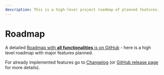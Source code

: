 ```yaml
---
description: This is a high-level project roadmap of planned features.
---
```


# Roadmap

A detailed [Roadmap with **all functionalities** is on GitHub](https://github.com/orgs/DefGuard/projects/5/views/1) - here is a high level roadmap with major features planned.

For already implemented features go to [Changelog](broken-reference) (or [GitHub release page](https://github.com/DefGuard/defguard/releases) for more details).



